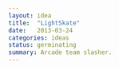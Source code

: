 ```yaml
---
layout: idea
title:  "LightSkate"
date:   2013-03-24
categories: ideas
status: germinating
summary: Arcade team slasher.
---
```

